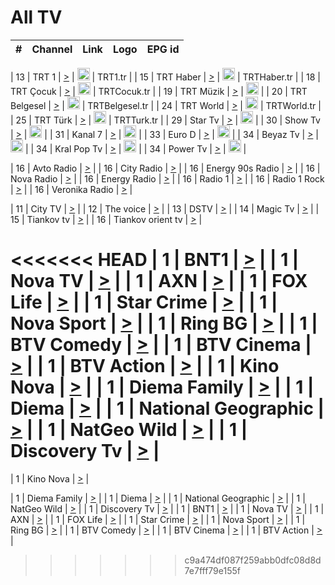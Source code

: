 <h1>All TV</h1>

| #   | Channel        | Link  | Logo | EPG id |
|:---:|:--------------:|:-----:|:----:|:------:|

| 13  | TRT 1            | [>](https://tv-trt1.medya.trt.com.tr/master.m3u8) | <img height="20" src="https://i.imgur.com/j786OLG.png"/> | TRT1.tr |
| 15  | TRT Haber        | [>](https://tv-trthaber.medya.trt.com.tr/master.m3u8) | <img height="20" src="https://i.imgur.com/OVfo8Ab.png"/> | TRTHaber.tr |
| 18  | TRT Çocuk        | [>](https://tv-trtcocuk.medya.trt.com.tr/master.m3u8) | <img height="20" src="https://i.imgur.com/QLFmD6d.png"/> | TRTCocuk.tr |
| 19  | TRT Müzik        | [>](https://tv-trtmuzik.medya.trt.com.tr/master.m3u8) | <img height="20" src="https://i.imgur.com/fIVFCEd.png"/> |
| 20  | TRT Belgesel     | [>](https://tv-trtbelgesel.medya.trt.com.tr/master.m3u8) | <img height="20" src="https://i.imgur.com/MGO87pe.png"/> | TRTBelgesel.tr |
| 24  | TRT World        | [>](https://tv-trtworld.medya.trt.com.tr/master.m3u8) | <img height="20" src="https://i.imgur.com/JEA2xpv.png"/> | TRTWorld.tr |
| 25  | TRT Türk         | [>](https://tv-trtturk.medya.trt.com.tr/master.m3u8) | <img height="20" src="https://i.imgur.com/OSTOQNw.png"/> | TRTTurk.tr |
| 29  | Star Tv   | [>](https://dogus-live.daioncdn.net/startv/startv_360p.m3u8) | <img height="20" src="https://i.imgur.com/IebUZx1.png"/> |
| 30  | Show Tv     | [>](https://ciner-live.daioncdn.net/showtv/showtv.m3u8) | <img height="20" src="https://i.imgur.com/IebUZx1.png"/> |
| 31  | Kanal 7     | [>](https://kanal7-live.daioncdn.net/kanal7/kanal7.m3u8) | <img height="20" src="https://i.imgur.com/IebUZx1.png"/> |
| 33  | Euro D    | [>](https://www.youtube.com/user/KanalD/live) | <img height="20" src="https://i.imgur.com/IebUZx1.png"/> |
| 34  | Beyaz Tv     | [>](https://beyaztv-live.daioncdn.net/beyaztv/beyaztv.m3u8) | <img height="20" src="https://i.imgur.com/IebUZx1.png"/> |
| 34  | Kral Pop Tv     | [>](https://www.youtube.com/watch?v=GuFTuKoXepw) | <img height="20" src="https://i.imgur.com/IebUZx1.png"/> |
| 34  | Power Tv     | [>](https://livetv.powerapp.com.tr/powerTV/powerhd.smil/chunklist.m3u8) | <img height="20" src="https://i.imgur.com/IebUZx1.png"/> |

| 16  | Avto Radio | [>](http://stream.metacast.eu/avtoradio.mp3.m3u) |
| 16  | City Radio | [>](http://stream.metacast.eu/city.aac.m3u) |
| 16  | Energy 90s Radio | [>](http://stream.metacast.eu/energy-90s.m3u) |
| 16  | Nova Radio | [>](http://stream.metacast.eu/nova.aac.m3u) |
| 16  | Energy Radio | [>](http://stream.metacast.eu/nrj.aac.m3u) |
| 16  | Radio 1 | [>](http://stream.metacast.eu/radio1.aac.m3u) |
| 16  | Radio 1 Rock | [>](http://stream.metacast.eu/radio1rock.aac.m3u) |
| 16  | Veronika Radio | [>](http://stream.metacast.eu/veronika.aac.m3u) |

| 11  | City TV | [>](https://tv.city.bg/play/tshls/citytv/index.m3u8) |
| 12  | The voice | [>](https://bss1.neterra.tv/thevoice/thevoice.m3u8) |
| 13  | DSTV | [>](http://46.249.95.140:8081/hls/data.m3u8) |
| 14  | Magic Tv | [>](https://bss1.neterra.tv/magictv/magictv.m3u8) |
| 15  | Tiankov tv | [>](https://streamer103.neterra.tv/tiankov-folk/live.m3u8) |
| 16  | Tiankov orient tv | [>](https://streamer103.neterra.tv/tiankov-orient/live.m3u8) |

<<<<<<< HEAD
| 1 | BNT1 | [>](https://ymkaya.xyz:35955/tv/bnt1/playlist.m3u8?wmsAuthSign=c2VydmVyX3RpbWU9NC8xOC8yMDI1IDEyOjU5OjM0IFBNJmhhc2hfdmFsdWU9WnRYYk1uRGMxcm9YUFNvd2ZpalgxUT09JnZhbGlkbWludXRlcz02MA==) |
| 1 | Nova TV | [>](https://ymkaya.xyz:35955/tv/novatv/playlist.m3u8?wmsAuthSign=c2VydmVyX3RpbWU9NC8xOC8yMDI1IDEyOjU5OjQ0IFBNJmhhc2hfdmFsdWU9TVVLeE5tbnZoRlVDU3ZqbE5idElldz09JnZhbGlkbWludXRlcz02MA==) |
| 1 | AXN | [>](https://ymkaya.xyz:35955/tv/axn/playlist.m3u8?wmsAuthSign=c2VydmVyX3RpbWU9NC8xOC8yMDI1IDEyOjU5OjU0IFBNJmhhc2hfdmFsdWU9N2lkQW5reW50UGJ0VWUwcldpNVhzZz09JnZhbGlkbWludXRlcz02MA==) |
| 1 | FOX Life | [>](https://ymkaya.xyz:35955/tv/foxlife/playlist.m3u8?wmsAuthSign=c2VydmVyX3RpbWU9NC8xOC8yMDI1IDE6MDA6MDQgUE0maGFzaF92YWx1ZT1scnlsTDJIVjZpL0ZkZHcrOERvYUJ3PT0mdmFsaWRtaW51dGVzPTYw) |
| 1 | Star Crime | [>](https://ymkaya.xyz:35955/tv/foxcrime/playlist.m3u8?wmsAuthSign=c2VydmVyX3RpbWU9NC8xOC8yMDI1IDE6MDA6MTUgUE0maGFzaF92YWx1ZT04QTV5ZkVlMklyT1h2QTJBSTdnZzJRPT0mdmFsaWRtaW51dGVzPTYw) |
| 1 | Nova Sport | [>](https://ymkaya.xyz:35955/tv/novasport/playlist.m3u8?wmsAuthSign=c2VydmVyX3RpbWU9NC8xOC8yMDI1IDE6MDA6MjUgUE0maGFzaF92YWx1ZT1NckI3VUVLaW9wU2ZUb1VCalRJVUFBPT0mdmFsaWRtaW51dGVzPTYw) |
| 1 | Ring BG | [>](https://ymkaya.xyz:35955/tv/ringbg/playlist.m3u8?wmsAuthSign=c2VydmVyX3RpbWU9NC8xOC8yMDI1IDE6MDA6MzUgUE0maGFzaF92YWx1ZT1xOUN6amtsbVVsZkpuRzh3UjlIVnlRPT0mdmFsaWRtaW51dGVzPTYw) |
| 1 | BTV Comedy | [>](https://ymkaya.xyz:35955/tv/btvcomedy/playlist.m3u8?wmsAuthSign=c2VydmVyX3RpbWU9NC8xOC8yMDI1IDE6MDA6NDQgUE0maGFzaF92YWx1ZT1nMHBwL3RNRXpmSTlnK3RvNFovM0lBPT0mdmFsaWRtaW51dGVzPTYw) |
| 1 | BTV Cinema | [>](https://ymkaya.xyz:35955/tv/btvcinema/playlist.m3u8?wmsAuthSign=c2VydmVyX3RpbWU9NC8xOC8yMDI1IDE6MDA6NTQgUE0maGFzaF92YWx1ZT1GSzJGb1k5MFJVOWVlYlZwVGx2c213PT0mdmFsaWRtaW51dGVzPTYw) |
| 1 | BTV Action | [>](https://ymkaya.xyz:35955/tv/btvaction/playlist.m3u8?wmsAuthSign=c2VydmVyX3RpbWU9NC8xOC8yMDI1IDE6MDE6MDQgUE0maGFzaF92YWx1ZT1UaEhCQWxCTDVYOFd4YlVEUDdRWDlBPT0mdmFsaWRtaW51dGVzPTYw) |
| 1 | Kino Nova | [>](https://ymkaya.xyz:35955/tv/kinonova/playlist.m3u8?wmsAuthSign=c2VydmVyX3RpbWU9NC8xOC8yMDI1IDE6MDE6MTQgUE0maGFzaF92YWx1ZT0wVVdBTHZpcVJBdE95WmhuR1kvNGxBPT0mdmFsaWRtaW51dGVzPTYw) |
| 1 | Diema Family | [>](https://ymkaya.xyz:35955/tv/diemafamily/playlist.m3u8?wmsAuthSign=c2VydmVyX3RpbWU9NC8xOC8yMDI1IDE6MDE6MjMgUE0maGFzaF92YWx1ZT1WMllTeVhKRDBrdUJEcUczUlllTENRPT0mdmFsaWRtaW51dGVzPTYw) |
| 1 | Diema | [>](https://ymkaya.xyz:35955/tv/diema/playlist.m3u8?wmsAuthSign=c2VydmVyX3RpbWU9NC8xOC8yMDI1IDE6MDE6MzMgUE0maGFzaF92YWx1ZT1lMFJLaUdQQ1ltK3hncllERGlZaW1nPT0mdmFsaWRtaW51dGVzPTYw) |
| 1 | National Geographic | [>](https://ymkaya.xyz:35955/tv/natgeo/playlist.m3u8?wmsAuthSign=c2VydmVyX3RpbWU9NC8xOC8yMDI1IDE6MDE6NDMgUE0maGFzaF92YWx1ZT1wNVFMNVFFUlpsYXZQdEE2YmdlZG5nPT0mdmFsaWRtaW51dGVzPTYw) |
| 1 | NatGeo Wild | [>](https://ymkaya.xyz:35955/tv/natgeowild/playlist.m3u8?wmsAuthSign=c2VydmVyX3RpbWU9NC8xOC8yMDI1IDE6MDE6NTIgUE0maGFzaF92YWx1ZT1CYlo2V3Z1Y1oyMkNwV0g1MU90bW9RPT0mdmFsaWRtaW51dGVzPTYw) |
| 1 | Discovery Tv | [>](https://ymkaya.xyz:35955/tv/discovery/playlist.m3u8?wmsAuthSign=c2VydmVyX3RpbWU9NC8xOC8yMDI1IDE6MDI6MDEgUE0maGFzaF92YWx1ZT1BeWprM05KejM5SGtZbGFUU2VGcXBRPT0mdmFsaWRtaW51dGVzPTYw) |
=======


| 1 | Kino Nova | [>](https://ymkaya.xyz:11336/tv/kinonova/playlist.m3u8?wmsAuthSign=c2VydmVyX3RpbWU9MS8yLzIwMjUgNDo0MDoyMCBBTSZoYXNoX3ZhbHVlPWlFS1FrWEtMMVRFM3l5YklUWUJQUHc9PSZ2YWxpZG1pbnV0ZXM9NjA=) |

| 1 | Diema Family | [>](https://ymkaya.xyz:11336/tv/diemafamily/playlist.m3u8?wmsAuthSign=c2VydmVyX3RpbWU9MS8yLzIwMjUgNDo0MDozMCBBTSZoYXNoX3ZhbHVlPUVUaTVKTldvZTF5WVVCM0YwL21kaXc9PSZ2YWxpZG1pbnV0ZXM9NjA=) |
| 1 | Diema | [>](https://ymkaya.xyz:11336/tv/diema/playlist.m3u8?wmsAuthSign=c2VydmVyX3RpbWU9MS8yLzIwMjUgNDo0MDo0MCBBTSZoYXNoX3ZhbHVlPVlYMWVJT2NuUjNpUTBsaytEUFFOS2c9PSZ2YWxpZG1pbnV0ZXM9NjA=) |
| 1 | National Geographic | [>](https://ymkaya.xyz:11336/tv/natgeo/playlist.m3u8?wmsAuthSign=c2VydmVyX3RpbWU9MS8yLzIwMjUgNDo0MTo0MSBBTSZoYXNoX3ZhbHVlPTJQTlVmcG5nYWx0M013eUhGRGxnd0E9PSZ2YWxpZG1pbnV0ZXM9NjA=) |
| 1 | NatGeo Wild | [>](https://ymkaya.xyz:11336/tv/natgeowild/playlist.m3u8?wmsAuthSign=c2VydmVyX3RpbWU9MS8yLzIwMjUgNDo0MTo1MSBBTSZoYXNoX3ZhbHVlPVl1OXZaTTliN0hGWEN3eDBYd1duNkE9PSZ2YWxpZG1pbnV0ZXM9NjA=) |
| 1 | Discovery Tv | [>](https://ymkaya.xyz:11336/tv/discovery/playlist.m3u8?wmsAuthSign=c2VydmVyX3RpbWU9MS8yLzIwMjUgNDo0MjowMSBBTSZoYXNoX3ZhbHVlPWtBQmdLNlY2RmQwWElzMVYzSDJyVkE9PSZ2YWxpZG1pbnV0ZXM9NjA=) |
| 1 | BNT1 | [>](https://ymkaya.xyz:11336/tv/bnt1/playlist.m3u8?wmsAuthSign=c2VydmVyX3RpbWU9MS8yLzIwMjUgNDozODozOCBBTSZoYXNoX3ZhbHVlPVVrMVlRQXpJWlhYeUh6ZFVpSC9NMUE9PSZ2YWxpZG1pbnV0ZXM9NjA=) |
| 1 | Nova TV | [>](https://ymkaya.xyz:11336/tv/novatv/playlist.m3u8?wmsAuthSign=c2VydmVyX3RpbWU9MS8yLzIwMjUgNDozODo0OCBBTSZoYXNoX3ZhbHVlPUVxQjh1a0ZzYkVGZU8zZDFGTzdreVE9PSZ2YWxpZG1pbnV0ZXM9NjA=) |
| 1 | AXN | [>](https://ymkaya.xyz:11336/tv/axn/playlist.m3u8?wmsAuthSign=c2VydmVyX3RpbWU9MS8yLzIwMjUgNDozODo1OCBBTSZoYXNoX3ZhbHVlPUpkWStGY1hkNXhaOVpPZ0thQ0FZL3c9PSZ2YWxpZG1pbnV0ZXM9NjA=) |
| 1 | FOX Life | [>](https://ymkaya.xyz:11336/tv/foxlife/playlist.m3u8?wmsAuthSign=c2VydmVyX3RpbWU9MS8yLzIwMjUgNDozOToxMCBBTSZoYXNoX3ZhbHVlPWt1ZDc1T3AzYlZDTjJnSy9TU0xJZlE9PSZ2YWxpZG1pbnV0ZXM9NjA=) |
| 1 | Star Crime | [>](https://ymkaya.xyz:11336/tv/foxcrime/playlist.m3u8?wmsAuthSign=c2VydmVyX3RpbWU9MS8yLzIwMjUgNDozOToyMCBBTSZoYXNoX3ZhbHVlPXIwVU45Nm9FR1l2enNkTG9TanBxbmc9PSZ2YWxpZG1pbnV0ZXM9NjA=) |
| 1 | Nova Sport | [>](https://ymkaya.xyz:11336/tv/novasport/playlist.m3u8?wmsAuthSign=c2VydmVyX3RpbWU9MS8yLzIwMjUgNDozOTozMCBBTSZoYXNoX3ZhbHVlPXlSZ0UxazVaM0xhSmc0NmR4T0c1T2c9PSZ2YWxpZG1pbnV0ZXM9NjA=) |
| 1 | Ring BG | [>](https://ymkaya.xyz:11336/tv/ringbg/playlist.m3u8?wmsAuthSign=c2VydmVyX3RpbWU9MS8yLzIwMjUgNDozOTo0MCBBTSZoYXNoX3ZhbHVlPTR4aUlFNHVUYWN4enY1WkVuOFZma2c9PSZ2YWxpZG1pbnV0ZXM9NjA=) |
| 1 | BTV Comedy | [>](https://ymkaya.xyz:11336/tv/btvcomedy/playlist.m3u8?wmsAuthSign=c2VydmVyX3RpbWU9MS8yLzIwMjUgNDozOTo1MCBBTSZoYXNoX3ZhbHVlPUtrMTJ2RHNTTUU1RFp1ZkVOdXFSK3c9PSZ2YWxpZG1pbnV0ZXM9NjA=) |
| 1 | BTV Cinema | [>](https://ymkaya.xyz:11336/tv/btvcinema/playlist.m3u8?wmsAuthSign=c2VydmVyX3RpbWU9MS8yLzIwMjUgNDozOTo1OSBBTSZoYXNoX3ZhbHVlPTZWcU9FZW56cG1NM1lrYy8xNE5NeHc9PSZ2YWxpZG1pbnV0ZXM9NjA=) |
| 1 | BTV Action | [>](https://ymkaya.xyz:11336/tv/btvaction/playlist.m3u8?wmsAuthSign=c2VydmVyX3RpbWU9MS8yLzIwMjUgNDo0MDoxMCBBTSZoYXNoX3ZhbHVlPUlDd0ErRkZVWThyMVZwR3c2REdGZ3c9PSZ2YWxpZG1pbnV0ZXM9NjA=) |
>>>>>>> c9a474df087f259abb0dfc08d8d7e7fff79e155f
